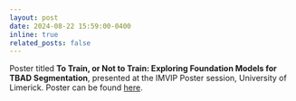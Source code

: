 ```yaml
---
layout: post
date: 2024-08-22 15:59:00-0400
inline: true
related_posts: false
---
```


Poster titled **To Train, or Not to Train: Exploring Foundation Models for TBAD Segmentation**, presented at the IMVIP Poster session, University of Limerick. Poster can be found [here](https://docs.google.com/presentation/d/1TSwL_rd4Eu9mgWWIBYAu-MshV_TN15B7/edit?usp=share_link&ouid=106449227361608368310&rtpof=true&sd=true).
